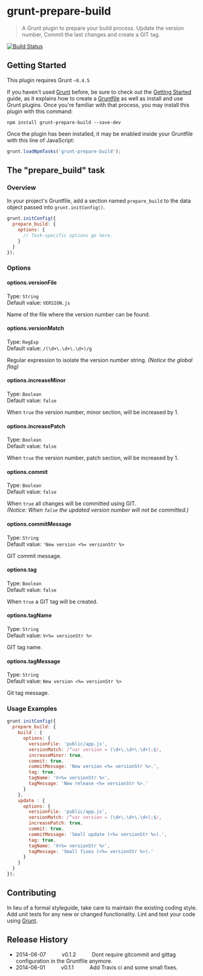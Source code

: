 # grunt-prepare-build

> A Grunt plugin to prepare your build process.
  Update the version number, Commit the last changes and create a GIT tag.

[![Build Status](https://travis-ci.org/WitteStier/grunt-prepare-build.svg?branch=master)](https://travis-ci.org/WitteStier/grunt-prepare-build)

## Getting Started
This plugin requires Grunt `~0.4.5`

If you haven't used [Grunt](http://gruntjs.com/) before, be sure to check out the [Getting Started](http://gruntjs.com/getting-started) guide, as it explains how to create a [Gruntfile](http://gruntjs.com/sample-gruntfile) as well as install and use Grunt plugins. Once you're familiar with that process, you may install this plugin with this command:

```shell
npm install grunt-prepare-build --save-dev
```

Once the plugin has been installed, it may be enabled inside your Gruntfile with this line of JavaScript:

```js
grunt.loadNpmTasks('grunt-prepare-build');
```

## The "prepare_build" task

### Overview
In your project's Gruntfile, add a section named `prepare_build` to the data object passed into `grunt.initConfig()`.

```js
grunt.initConfig({
  prepare_build: {
    options: {
      // Task-specific options go here.
    }
  }
});
```

### Options

#### options.versionFile
Type: `String`  
Default value: `VERSION.js`

Name of the file where the version number can be found.

#### options.versionMatch
Type: `RegExp`  
Default value: `/(\d+\.\d+\.\d+)/g`

Regular expression to isolate the version number string.
_(Notice the global flag)_


#### options.increaseMinor
Type: `Boolean`  
Default value: `false`

When `true` the version number, minor section, will be increased by 1.


#### options.increasePatch
Type: `Boolean`  
Default value: `false`

When `true` the version number, patch section, will be increased by 1.


#### options.commit
Type: `Boolean`  
Default value: `false`

When `true` all changes will be committed using GIT.  
_(Notice: When `false` the updated version number will not be committed.)_


#### options.commitMessage
Type: `String`  
Default value: `'New version <%= versionStr %>`

GIT commit message.

#### options.tag
Type: `Boolean`  
Default value: `false`

When `true` a GIT tag will be created.

#### options.tagName
Type: `String`  
Default value: `V<%= versionStr %>`

GIT tag name.

#### options.tagMessage
Type: `String`  
Default value: `New version <%= versionStr %>`

Git tag message.

### Usage Examples

```js
grunt.initConfig({
  prepare_build: {
    build : {
      options: {
        versionFile: 'public/app.js',
        versionMatch: /^var version = (\d+\.\d+\.\d+);$/,
        increaseMinor: true,
        commit: true,
        commitMessage: 'New version <%= versionStr %>.',
        tag: true,
        tagName: 'V<%= versionStr %>',
        tagMessage: 'New release <%= versionStr %>.'
      }
    },
    update : {
      options: {
        versionFile: 'public/app.js',
        versionMatch: /^var version = (\d+\.\d+\.\d+);$/,
        increasePatch: true,
        commit: true,
        commitMessage: 'Small update (<%= versionStr %>).',
        tag: true,
        tagName: 'V<%= versionStr %>',
        tagMessage: 'Small fixes (<%= versionStr %>).'
      }
    }
  }
});
```

## Contributing
In lieu of a formal styleguide, take care to maintain the existing coding style. Add unit tests for any new or changed functionality. Lint and test your code using [Grunt](http://gruntjs.com/).

## Release History
* 2014-06-07   v0.1.2   Dont require gitcommit and gittag configuration in the Gruntfile anymore.
* 2014-06-01   v0.1.1   Add Travis ci and some small fixes.
